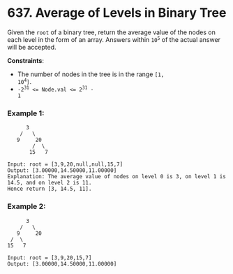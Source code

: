 # 637. Average of Levels in Binary Tree

Given the `root` of a binary tree, return the average value of the nodes on each level in the form of an array. Answers within <code>10<sup>5</sup></code> of the actual answer will be accepted.

**Constraints**:
- The number of nodes in the tree is in the range <code>[1, 10<sup>4</sup>]</code>.
- <code>-2<sup>31</sup> <= Node.val <= 2<sup>31</sup> - 1</code>

### Example 1:
```
      3
    /   \
   9     20
        /  \
       15   7

Input: root = [3,9,20,null,null,15,7]
Output: [3.00000,14.50000,11.00000]
Explanation: The average value of nodes on level 0 is 3, on level 1 is 14.5, and on level 2 is 11.
Hence return [3, 14.5, 11].
```

### Example 2:
```
      3
    /   \
   9     20
 /  \
15   7

Input: root = [3,9,20,15,7]
Output: [3.00000,14.50000,11.00000]
```